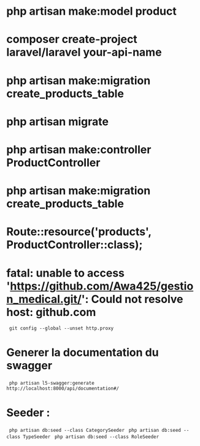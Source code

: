 # php artisan make:model product

# composer create-project laravel/laravel your-api-name

# php artisan make:migration create_products_table

# php artisan migrate

# php artisan make:controller ProductController

# php artisan make:migration create_products_table

# Route::resource('products', ProductController::class);

# fatal: unable to access 'https://github.com/Awa425/gestion_medical.git/': Could not resolve host: github.com

` git config --global --unset http.proxy`

# Generer la documentation du swagger

` php artisan l5-swagger:generate`
` http://localhost:8000/api/documentation#/`

# Seeder : 
` php artisan db:seed --class CategorySeeder`
` php artisan db:seed --class TypeSeeder`
` php artisan db:seed --class RoleSeeder`


